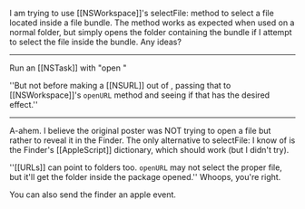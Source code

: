 I am trying to use [[NSWorkspace]]'s selectFile: method to select a file located inside a file bundle.  The method works as expected when used on a normal folder, but simply opens the folder containing the bundle if I attempt to select the file inside the bundle.  Any ideas?

----

Run an [[NSTask]] with "open <pathToFile>"

''But not before making a [[NSURL]] out of <pathToFile>, passing that to [[NSWorkspace]]'s <code>openURL</code> method and seeing if that has the desired effect.''

----

A-ahem. I believe the original poster was NOT trying to open a file but rather to reveal it in the Finder. The only alternative to selectFile: I know of is the Finder's [[AppleScript]] dictionary, which should work (but I didn't try).

''[[URLs]] can point to folders too. <code>openURL</code> may not select the proper file, but it'll get the folder inside the package opened.'' Whoops, you're right.

You can also send the finder an apple event.